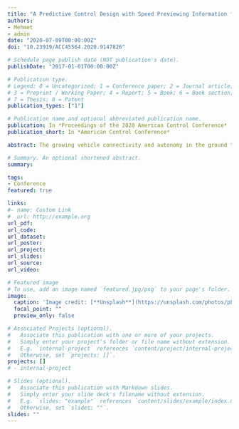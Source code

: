 ```yaml
---
title: "A Predictive Control Design with Speed Previewing Information for Vehicle Fuel Efficiency Improvement"
authors:
- Mehmet
- admin
date: "2020-07-09T00:00:00Z"
doi: "10.23919/ACC45564.2020.9147826"

# Schedule page publish date (NOT publication's date).
publishDate: "2017-01-01T00:00:00Z"

# Publication type.
# Legend: 0 = Uncategorized; 1 = Conference paper; 2 = Journal article;
# 3 = Preprint / Working Paper; 4 = Report; 5 = Book; 6 = Book section;
# 7 = Thesis; 8 = Patent
publication_types: ["1"]

# Publication name and optional abbreviated publication name.
publication: In *Proceedings of the 2020 American Control Conference*
publication_short: In *American Control Conference*

abstract: The growing vehicle connectivity and autonomy in the ground transportation system are not only able to improve traffic safety but also fuel efficiency. This paper proposes a receding-horizon optimization-based nonlinear model predictive control (NMPC) algorithm to achieve fuel-saving speed planning for connected vehicles. The NMPC method solves for the fuel-optimal speed profile of connected vehicles considering a short speed preview of the preceding vehicle. By utilizing such previewing information through vehicle connectivity, the fuel consumption of the connected vehicles is reduced by avoiding unnecessary braking and acceleration, particularly in transient operating conditions. In order to analyze the effectiveness of NMPC design, dynamic programming (DP) method is adopted as a benchmark algorithm where the full speed preview of the preceding vehicle is known. The performances of NMPC and DP designs in driving behavior and fuel economy are quantitatively explored and compared under several standard driving cycles. Results show a promising improvement of the performance by adopting the proposed design and reveal the potential fuel benefits brought by vehicle connectivity and autonomy.

# Summary. An optional shortened abstract.
summary:

tags:
- Conference
featured: true

links:
#- name: Custom Link
#  url: http://example.org
url_pdf:
url_code:
url_dataset:
url_poster:
url_project:
url_slides:
url_source:
url_video:

# Featured image
# To use, add an image named `featured.jpg/png` to your page's folder.
image:
  caption: 'Image credit: [**Unsplash**](https://unsplash.com/photos/pLCdAaMFLTE)'
  focal_point: ""
  preview_only: false

# Associated Projects (optional).
#   Associate this publication with one or more of your projects.
#   Simply enter your project's folder or file name without extension.
#   E.g. `internal-project` references `content/project/internal-project/index.md`.
#   Otherwise, set `projects: []`.
projects: []
# - internal-project

# Slides (optional).
#   Associate this publication with Markdown slides.
#   Simply enter your slide deck's filename without extension.
#   E.g. `slides: "example"` references `content/slides/example/index.md`.
#   Otherwise, set `slides: ""`.
slides: ""
---
```

